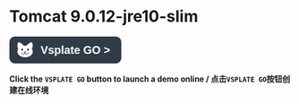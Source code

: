 # Tomcat 9.0.12-jre10-slim

<a href="https://www.vsplate.com/?docker-compose=https://github.com/vsplate/dcenvs/tomcat/9.0.12-jre10-slim"><img alt="VSPLATE GO" src="https://raw.githubusercontent.com/vsplate/images/master/vsgo_btn.png" width="200px"></a>

**Click the `VSPLATE GO` button to launch a demo online / 点击`VSPLATE GO`按钮创建在线环境**
